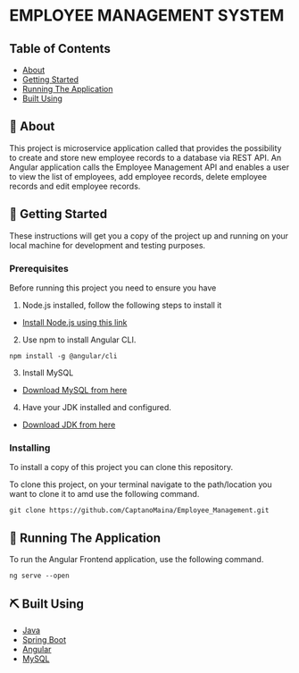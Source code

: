 # EMPLOYEE MANAGEMENT SYSTEM

## Table of Contents

+ [About](#about)
+ [Getting Started](#getting_started)
+ [Running The Application](#usage)
+ [Built Using](#built_using)

## 🧐 About <a name = "about"></a>

This project is microservice application called that provides the possibility to create and store new employee records to a database via REST API. An Angular application calls the Employee Management API and enables a user to view the list of employees, add employee records, delete employee records and edit employee records.

## 🏁 Getting Started <a name = "getting_started"></a>

These instructions will get you a copy of the project up and running on your local machine for development and testing purposes.

### Prerequisites

Before running this project you need to ensure you have
1. Node.js installed, follow the following steps to install it
+ [Install Node.js using this link](https://nodejs.org/en)

2. Use npm to install Angular CLI.

```
npm install -g @angular/cli
```
3. Install MySQL
+ [Download MySQL from here](https://dev.mysql.com/downloads/installer/)

4. Have your JDK installed and configured. 

- [Download JDK from here](https://www.oracle.com/in/java/technologies/downloads/#jdk17-windows)

### Installing
To install a copy of this project you can clone this repository.

To clone this project, on your terminal navigate to the path/location you want to clone it to amd use the following command.

```
git clone https://github.com/CaptanoMaina/Employee_Management.git
```


## 🎈 Running The Application <a name = "usage"></a>

To run the Angular Frontend application, use the following command.
```
ng serve --open
```


## ⛏️ Built Using <a name = "built_using"></a>

+ [Java](https://www.java.com/en/)
+ [Spring Boot](https://spring.io/)
+ [Angular](https://kotlinlang.org/) 
+ [MySQL](https://www.mysql.com/) 


